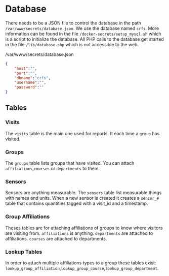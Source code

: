 # Database

There needs to be a JSON file to control the database in the path `/var/www/secrets/database.json`. We use the database named `crfs`. More information can be found in the file `/docker-secrets/setup_mysql.sh` which is a script to initialize the database. All PHP calls to the database get started in the file `/lib/database.php` which is not accessible to the web.

/var/www/secrets/database.json
```json
{
	"host":"",
	"port":"",
	"dbname":"crfs",
	"username":"",
	"password":""
}
```

## Tables

### Visits
The `visits` table is the main one used for reports. It each time a `group` has visited.

### Groups
The `groups` table lists groups that have visited. You can attach `affiliations`,`courses` or `departments` to them.

### Sensors
Sensors are anything measurable. The `sensors` table list measurable things with names and units. When a new sensor is created it creates a `sensor_#` table that contains quantities tagged with a visit_id and a timestamp.

### Group Affiliations
Theses tables are for attaching affiliations of groups to know where visitors are visiting from. `affiliations` is anything. `departments` are attached to affiliations. `courses` are attached to departments.

### Lookup Tables
In order to attach multiple affiliations types to a group these tables exist: `lookup_group_affiliation`,`lookup_group_course`,`lookup_group_department`.
